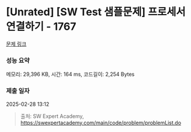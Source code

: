 # [Unrated] [SW Test 샘플문제] 프로세서 연결하기 - 1767 

[문제 링크](https://swexpertacademy.com/main/code/problem/problemDetail.do?contestProbId=AV4suNtaXFEDFAUf) 

### 성능 요약

메모리: 29,396 KB, 시간: 164 ms, 코드길이: 2,254 Bytes

### 제출 일자

2025-02-28 13:12



> 출처: SW Expert Academy, https://swexpertacademy.com/main/code/problem/problemList.do